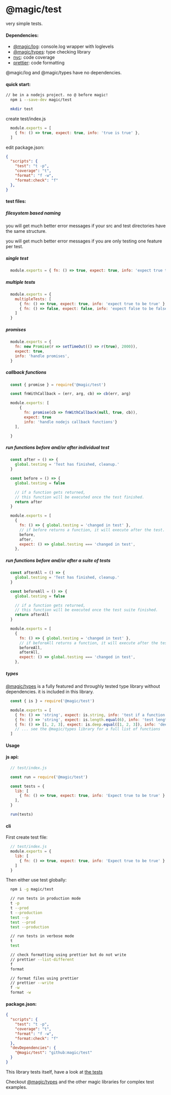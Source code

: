 # @magic/test

very simple tests.

#### Dependencies:
* [@magic/log](https://github.com/magic/log): console.log wrapper with loglevels
* [@magic/types](https://github.com/magic/types): type checking library
* [nyc](https://www.npmjs.com/package/nyc): code coverage
* [prettier](https://www.npmjs.com/package/prettier): code formatting

@magic/log and @magic/types have no dependencies.

#### quick start:
```bash
// be in a nodejs project. no @ before magic!
  npm i --save-dev magic/test

  mkdir test  
```

create test/index.js
```javascript
  module.exports = [
    { fn: () => true, expect: true, info: 'true is true' },
  ]
```

edit package.json:
```json
{
  "scripts": {
    "test": "t -p",
    "coverage": "t",
    "format": "f -w",
    "format:check": "f"
  },
}

```



#### test files:

##### filesystem based naming

you will get much better error messages if your src and test directories have the same structure.

you will get much better error messages if you are only testing one feature per test.

##### single test

```javascript
  module.exports = { fn: () => true, expect: true, info: 'expect true to be true' }
```

##### multiple tests

```javascript
  module.exports = {
    multipleTests: [
      { fn: () => true, expect: true, info: 'expect true to be true' },
      { fn: () => false, expect: false, info: 'expect false to be false' },
    ]
  }
```

##### promises
```javascript
  module.exports = {
    fn: new Promise(r => setTimeOut(() => r(true), 2000)),
    expect: true,
    info: 'handle promises',
  }
```

##### callback functions
```javascript
  const { promise } = require('@magic/test')

  const fnWithCallback = (err, arg, cb) => cb(err, arg)

  module.exports: [
      {
        fn: promise(cb => fnWithCallback(null, true, cb)),
        expect: true
        info: 'handle nodejs callback functions'}
    ],

  }

```

##### run functions before and/or after individual test
```javascript
  const after = () => {
    global.testing = 'Test has finished, cleanup.'
  }

  const before = () => {
    global.testing = false

    // if a function gets returned,
    // this function will be executed once the test finished.
    return after
  }

  module.exports = [
    {
      fn: () => { global.testing = 'changed in test' },
      // if before returns a function, it will execute after the test.
      before,
      after,
      expect: () => global.testing === 'changed in test',
    },
```

##### run functions before and/or after a suite of tests
```javascript
  const afterAll = () => {
    global.testing = 'Test has finished, cleanup.'
  }

  const beforeAll = () => {
    global.testing = false

    // if a function gets returned,
    // this function will be executed once the test suite finished.
    return afterAll
  }

  module.exports = [
    {
      fn: () => { global.testing = 'changed in test' },
      // if beforeAll returns a function, it will execute after the test suite.
      beforeAll,
      afterAll,
      expect: () => global.testing === 'changed in test',
    },
```

##### types
[@magic/types](https://github.com/magic/types)
is a fully featured and throughly tested type library
without dependencies. it is included in this library.
```javascript
  const { is } = require('@magic/test')

  module.exports = [
    { fn: () => 'string', expect: is.string, info: 'test if a function returns a string' },
    { fn: () => 'string', expect: is.length.equal(6), info: 'test length of returned value' },
    { fn: () => [1, 2, 3], expect: is.deep.equal([1, 2, 3]), info: 'deep compare values' },
    // ... see the @magic/types library for a full list of functions
  ]
```


#### Usage

#### js api:

```javascript
  // test/index.js

  const run = require('@magic/test')

  const tests = {
    lib: [
      { fn: () => true, expect: true, info: 'Expect true to be true' }
    ],
  }

  run(tests)
```

#### cli

First create test file:
```javascript
  // test/index.js
  module.exports = {
    lib: [
      { fn: () => true, expect: true, info: 'Expect true to be true' }
    ]
  }
```

Then either use test globally:
```bash
  npm i -g magic/test

  // run tests in production mode
  t -p
  t --prod
  t --production
  test --p
  test --prod
  test --production

  // run tests in verbose mode
  t
  test

  // check formatting using prettier but do not write
  // prettier --list-different
  f
  format

  // format files using prettier
  // prettier --write
  f -w
  format -w

```


#### package.json:
```json
{
  "scripts": {
    "test": "t -p",
    "coverage": "t",
    "format": "f -w",
    "format:check": "f"
  },
  "devDependencies": {
    "@magic/test": "github:magic/test"
  }
}
```

This library tests itself, have a look at [the tests](https://github.com/magic/test/tree/master/test)

Checkout [@magic/types](https://github.com/magic/types)
and the other magic libraries for complex test examples.
